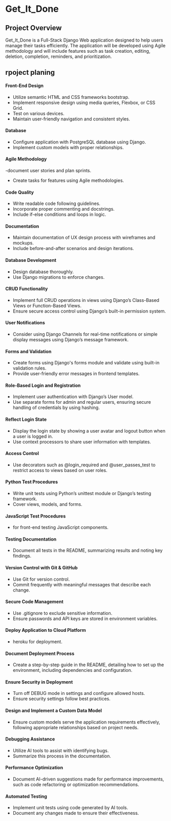 # Get_It_Done

## Project Overview
Get_It_Done is a Full-Stack Django Web application designed to help users manage their tasks efficiently. The application will be developed using Agile methodology and will include features such as task creation, editing, deletion, completion, reminders, and prioritization.

## rpoject planing

####  Front-End Design
- Utilize semantic HTML and CSS frameworks bootstrap.
- Implement responsive design using media queries, Flexbox, or CSS Grid.
- Test on various devices.
- Maintain user-friendly navigation and consistent styles.

#### Database
- Configure application with PostgreSQL database using Django.
- Implement custom models with proper relationships.

#### Agile Methodology
-document user stories and plan sprints.
- Create tasks for features using Agile methodologies.

#### Code Quality
- Write readable code following guidelines.
- Incorporate proper commenting and docstrings.
- Include if-else conditions and loops in logic.

#### Documentation
- Maintain documentation of UX design process with wireframes and mockups.
- Include before-and-after scenarios and design iterations.

#### Database Development
- Design database thoroughly.
- Use Django migrations to enforce changes.

#### CRUD Functionality
- Implement full CRUD operations in views using Django’s Class-Based Views or Function-Based Views.
- Ensure secure access control using Django’s built-in permission system.

#### User Notifications
- Consider using Django Channels for real-time notifications or simple display messages using Django’s message framework.

#### Forms and Validation
- Create forms using Django's forms module and validate using built-in validation rules.
- Provide user-friendly error messages in frontend templates.

#### Role-Based Login and Registration
- Implement user authentication with Django’s User model.
- Use separate forms for admin and regular users, ensuring secure handling of credentials by using hashing.

#### Reflect Login State
- Display the login state by showing a user avatar and logout button when a user is logged in.
- Use context processors to share user information with templates.

#### Access Control
- Use decorators such as @login_required and @user_passes_test to restrict access to views based on user roles.

#### Python Test Procedures
- Write unit tests using Python’s unittest module or Django’s testing framework.
- Cover views, models, and forms.

#### JavaScript Test Procedures
- for front-end testing JavaScript components.

#### Testing Documentation
- Document all tests in the README, summarizing results and noting key findings.


#### Version Control with Git & GitHub
- Use Git for version control.
- Commit frequently with meaningful messages that describe each change.

#### Secure Code Management
- Use .gitignore to exclude sensitive information.
- Ensure passwords and API keys are stored in environment variables.


#### Deploy Application to Cloud Platform
- heroku for deployment.

#### Document Deployment Process
- Create a step-by-step guide in the README, detailing how to set up the environment, including dependencies and configuration.

#### Ensure Security in Deployment
- Turn off DEBUG mode in settings and configure allowed hosts.
- Ensure security settings follow best practices.


####  Design and Implement a Custom Data Model
- Ensure custom models serve the application requirements effectively, following appropriate relationships based on project needs.


#### Debugging Assistance
- Utilize AI tools to assist with identifying bugs.
- Summarize this process in the documentation.

#### Performance Optimization
- Document AI-driven suggestions made for performance improvements, such as code refactoring or optimization recommendations.

#### Automated Testing
- Implement unit tests using code generated by AI tools.
- Document any changes made to ensure their effectiveness.
